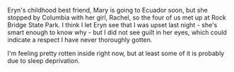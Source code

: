 Eryn's childhood best friend, Mary is going to Ecuador soon, but she stopped by Columbia with her girl, Rachel, so the four of us met up at Rock Bridge State Park. I think I let Eryn see that I was upset last night - she's smart enough to know why - but I did not see guilt in her eyes, which could indicate a respect I have never thoroughly gotten.

I'm feeling pretty rotten inside right now, but at least some of it is probably due to sleep deprivation.
